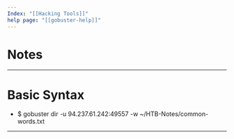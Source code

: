 ```yaml
---
Index: "[[Hacking Tools]]"
help page: "[[gobuster-help]]"
---
```

# Notes 

---
# Basic Syntax

- $ gobuster dir -u 94.237.61.242:49557 -w ~/HTB-Notes/common-words.txt

---